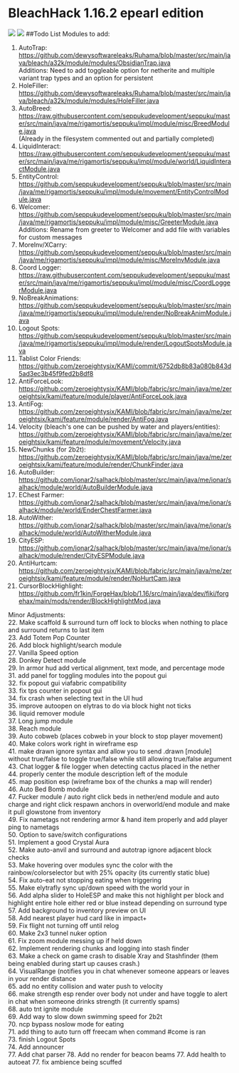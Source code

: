 # BleachHack 1.16.2 epearl edition
![](https://img.shields.io/github/last-commit/22s/bleachhack-1.16-epearl-edition.svg)
![](https://img.shields.io/github/languages/code-size/22s/bleachhack-1.16-epearl-edition.svg)
##Todo List
Modules to add:
1. AutoTrap: <https://github.com/dewysoftwareleaks/Ruhama/blob/master/src/main/java/bleach/a32k/module/modules/ObsidianTrap.java>  
Additions: Need to add toggleable option for netherite and multiple variant trap types and an option for persistent
2. HoleFiller: <https://github.com/dewysoftwareleaks/Ruhama/blob/master/src/main/java/bleach/a32k/module/modules/HoleFiller.java>
3. AutoBreed: <https://raw.githubusercontent.com/seppukudevelopment/seppuku/master/src/main/java/me/rigamortis/seppuku/impl/module/misc/BreedModule.java>  
(Already in the filesystem commented out and partially completed)
4. LiquidInteract: <https://raw.githubusercontent.com/seppukudevelopment/seppuku/master/src/main/java/me/rigamortis/seppuku/impl/module/world/LiquidInteractModule.java>
5. EntityControl: <https://github.com/seppukudevelopment/seppuku/blob/master/src/main/java/me/rigamortis/seppuku/impl/module/movement/EntityControlModule.java>
6. Welcomer: <https://github.com/seppukudevelopment/seppuku/blob/master/src/main/java/me/rigamortis/seppuku/impl/module/misc/GreeterModule.java>  
Additions: Rename from greeter to Welcomer and add file with variables for custom messages
7. MoreInv/XCarry: <https://github.com/seppukudevelopment/seppuku/blob/master/src/main/java/me/rigamortis/seppuku/impl/module/misc/MoreInvModule.java>
8. Coord Logger: <https://raw.githubusercontent.com/seppukudevelopment/seppuku/master/src/main/java/me/rigamortis/seppuku/impl/module/misc/CoordLoggerModule.java>
9. NoBreakAnimations: <https://github.com/seppukudevelopment/seppuku/blob/master/src/main/java/me/rigamortis/seppuku/impl/module/render/NoBreakAnimModule.java>
10. Logout Spots: <https://github.com/seppukudevelopment/seppuku/blob/master/src/main/java/me/rigamortis/seppuku/impl/module/render/LogoutSpotsModule.java>
11. Tablist Color Friends: <https://github.com/zeroeightysix/KAMI/commit/6752db8b83a080b843d5ad3ec3b45f9fed2b8df8>
12. AntiForceLook: <https://github.com/zeroeightysix/KAMI/blob/fabric/src/main/java/me/zeroeightsix/kami/feature/module/player/AntiForceLook.java>
13. AntiFog: <https://github.com/zeroeightysix/KAMI/blob/fabric/src/main/java/me/zeroeightsix/kami/feature/module/render/AntiFog.java>
14. Velocity (bleach's one can be pushed by water and players/entities): <https://github.com/zeroeightysix/KAMI/blob/fabric/src/main/java/me/zeroeightsix/kami/feature/module/movement/Velocity.java>
15. NewChunks (for 2b2t): <https://github.com/zeroeightysix/KAMI/blob/fabric/src/main/java/me/zeroeightsix/kami/feature/module/render/ChunkFinder.java>
16. AutoBuilder: <https://github.com/ionar2/salhack/blob/master/src/main/java/me/ionar/salhack/module/world/AutoBuilderModule.java>
17. EChest Farmer: <https://github.com/ionar2/salhack/blob/master/src/main/java/me/ionar/salhack/module/world/EnderChestFarmer.java>
18. AutoWither: <https://github.com/ionar2/salhack/blob/master/src/main/java/me/ionar/salhack/module/world/AutoWitherModule.java>
19. CityESP: <https://github.com/ionar2/salhack/blob/master/src/main/java/me/ionar/salhack/module/render/CityESPModule.java>
20. AntiHurtcam: <https://github.com/zeroeightysix/KAMI/blob/fabric/src/main/java/me/zeroeightsix/kami/feature/module/render/NoHurtCam.java>
21. CursorBlockHighlight: <https://github.com/fr1kin/ForgeHax/blob/1.16/src/main/java/dev/fiki/forgehax/main/mods/render/BlockHighlightMod.java>

Minor Adjustments:  
22. Make scaffold & surround turn off lock to blocks when nothing to place and surround returns to last item  
23. Add Totem Pop Counter  
26. Add block highlight/search module  
27. Vanilla Speed option  
28. Donkey Detect module  
29. In armor hud add vertical alignment, text mode, and percentage mode  
31. add panel for toggling modules into the popout gui  
32. fix popout gui viafabric compatibility  
33. fix tps counter in popout gui  
34. fix crash when selecting text in the UI hud  
35. improve autoopen on elytras to do via block hight not ticks  
36. liquid remover module  
37. Long jump module  
38. Reach module  
39. Auto cobweb (places cobweb in your block to stop player movement)  
40. Make colors work right in wireframe esp  
41. make drawn ignore syntax and allow you to send .drawn [module] without true/false to toggle true/false while still allowing true/false argument  
43. Chat logger & file logger when detecting cactus placed in the nether  
44. properly center the module description left of the module  
45. map position esp (wireframe box of the chunks a map will render)  
46. Auto Bed Bomb module  
47. Fucker module / auto right click beds in nether/end module and auto charge and right click respawn anchors in overworld/end module and make it pull glowstone from inventory  
49. Fix nametags not rendering armor & hand item properly and add player ping to nametags  
50. Option to save/switch configurations  
51. Implement a good Crystal Aura  
52. Make auto-anvil and surround and autotrap ignore adjacent block checks  
53. Make hovering over modules sync the color with the rainbow/colorselector but with 25% opacity (its currently static blue)  
54. Fix auto-eat not stopping eating when triggering  
55. Make elytrafly sync up/down speed with the world your in  
56. Add alpha slider to HoleESP and make this not highlight per block and highlight entire hole either red or blue instead depending on surround type  
57. Add background to inventory preview on UI  
58. Add nearest player hud card like in impact+  
59. Fix flight not turning off until relog  
60. Make 2x3 tunnel nuker option  
61. Fix zoom module messing up if held down  
62. Implement rendering chunks and logging into stash finder  
63. Make a check on game crash to disable Xray and Stashfinder (them being enabled during start up causes crash.)  
64. VisualRange (notifies you in chat whenever someone appears or leaves in your render distance  
65. add no entity collision and water push to velocity  
66. make strength esp render over body not under and have toggle to alert in chat when someone drinks strength (it currently spams)  
68. auto tnt ignite module  
69. Add way to slow down swimming speed for 2b2t  
70. ncp bypass noslow mode for eating  
71. add thing to auto turn off freecam when command #come is ran  
73. finish Logout Spots  
74. Add announcer  
77. Add chat parser 
78. Add no render for beacon beams
77. Add health to autoeat
77. fix ambience being scuffed